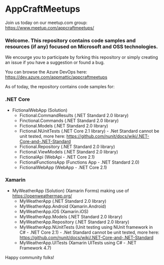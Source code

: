 # AppCraftMeetups

Join us today on our meetup.com group: https://www.meetup.com/appcraftmeetups/

### Welcome. This repository contains code samples and resources (if any) focused on Microsoft and OSS technologies.

We encourge you to participate by forking this repository or simply creating an issue if you have a suggestion or found a bug.

You can browse the Azure DevOps here: https://dev.azure.com/appmattic/appcraftmeetups

As of today, the repository contains code samples for:

### .NET Core
- FictionalWebApp (Solution)
  - Fictional.CommandResults (.NET Standard 2.0 library)
  - Finctional.Commands (.NET Standard 2.0 library)
  - Fictional.Models (.NET Standard 2.0 library)
  - Fictional.NUnitTests (.NET Core 2.1 library) - .Net Standard cannot be unit tested, more here: https://github.com/nunit/docs/wiki/.NET-Core-and-.NET-Standard
  - Fictional.Repository (.NET Standard 2.0 library)
  - Fictional.ViewModels (.NET Standard 2.0 library)
  - FictionalApi (WebApi - .NET Core 2.1)
  - FictionalFunctionsApp (Functions App - .NET Standard 2.0)
  - FictionalWebApp (WebApp - .NET Core 2.1)

### Xamarin
- MyWeatherApp (Solution) (Xamarin Forms) making use of https://openweathermap.org/ 
  - MyWeatherApp (.NET Standard 2.0 library)
  - MyWeatherApp.Android (Xamarin.Android)
  - MyWeatherApp.iOS (Xamarin.iOS)
  - MyWeatherApp.Models (.NET Standard 2.0 library)
  - MyWeatherApp.Repository (.NET Standard 2.0 library)
  - MyWeatherApp.NUnitTests (Unit testing using NUnit framework in C# - .NET Core 2.1) - .Net Standard cannot be unit tested, more here: https://github.com/nunit/docs/wiki/.NET-Core-and-.NET-Standard
  - MyWeatherApp.UITests (Xamarin UITests using C# - .NET Framework 4.7)

Happy community folks!
